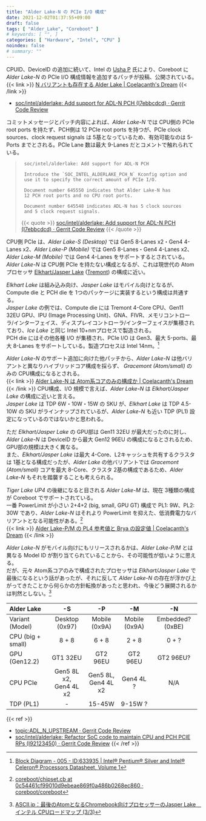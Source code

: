 ```yaml
---
title: "Alder Lake-N の PCIe I/O 構成"
date: 2021-12-02T01:37:55+09:00
draft: false
tags: [ "Alder_Lake", "Coreboot" ]
# keywords: [ "", ]
categories: [ "Hardware", "Intel", "CPU" ]
noindex: false
# summary: ""
---
```


CPUID、DeviceID の追加に続いて、Intel の [Usha P](https://review.coreboot.org/q/owner:usha.p%2540intel.com) 氏により、Coreboot に *Alder Lake-N* の PCIe I/O 構成情報を追加するパッチが投稿、公開されている。  
{{< link >}} [N バリアントも存在する Alder Lake | Coelacanth's Dream](/posts/2021/11/16/coreboot-intel-adl_n/) {{< /link >}}

 * [soc/intel/alderlake: Add support for ADL-N PCH (I7ebbcdcd) · Gerrit Code Review](https://review.coreboot.org/c/coreboot/+/59752/7/)

コミットメッセージとパッチ内容によれば、*Alder Lake-N* では CPU側の PCIe root ports を持たず、PCH側は 12 PCIe root ports を持つが、PCIe clock sources、clock request signals は 5基となっているため、有効可能なのは 5-Ports までとされる。PCIe Lane 数は最大 9-Lanes だとコメントで触れられている。  

 > 		soc/intel/alderlake: Add support for ADL-N PCH
 > 		
 > 		Introduce the `SOC_INTEL_ALDERLAKE_PCH_N` Kconfig option and
 > 		use it to specify the correct amount of PCIe I/O.
 > 		
 > 		Document number 645550 indicates that Alder Lake-N has
 > 		12 PCH root ports and no CPU root ports.
 > 		
 > 		Document number 645548 indicates ADL-N has 5 clock sources
 > 		and 5 clock request signals.
 >
 > {{< quote >}} [soc/intel/alderlake: Add support for ADL-N PCH (I7ebbcdcd) · Gerrit Code Review](https://review.coreboot.org/c/coreboot/+/59752/8) {{< /quote >}}

CPU側 PCIe は、*Alder Lake-S (Desktop)* では Gen5 8-Lanes x2・Gen4 4-Lanes x2、*Alder Lake-P (Mobile)* では Gen5 8-Lanes・Gen4 4-Lanes x2、*Alder Lake-M (Mobile)* では Gen4 4-Lanes をサポートするとされている。  
*Alder Lake-N* は CPU側 PCIe を持たない構成となるが、これは現世代の Atomプロセッサ [Elkhart/Jasper Lake](/tags/jasper_lake/) ([Tremont](/tags/tremont/)) の構成に近い。  

*Elkhart Lake* は組み込み向け、*Jasper Lake* はモバイル向けとなるが、Compute die と PCH die を 1つのパッケージに実装するという構成は共通する。  
*Jasper Lake* の例では、Compute die には Tremont 4-Core CPU、Gen11 32EU GPU、IPU (Image Processing Unit)、GNA、FIVR、メモリコントローラ/インターフェイス、ディスプレイコントローラ/インターフェイスが集積されており、*Ice Lake* と同じ Intel 10+nmプロセスで製造される。  
PCH die にはその他各種 I/O が集積され、PCIe I/O は Gen3、最大 5-ports、最大 8-Lanes をサポートしている。製造プロセスは Intel 14nm。[^jsl-block-diagram]  

[^jsl-block-diagram]: [Block Diagram - 005 - ID:633935 | Intel® Pentium® Silver and Intel® Celeron® Processors Datasheet, Volume 1](https://edc.intel.com/content/www/us/en/design/ipla/software-development-platforms/servers/platforms/intel-pentium-silver-and-intel-celeron-processors-datasheet-volume-1-of-2/005/block-diagram/)

*Alder Lake-N* のサポート追加に向けた他パッチから、*Alder Lake-N* は他バリアントと異なりハイブリッドコア構成を採らず、 *Gracemont (Atom/small)* のみの CPU構成になるとされる。  
{{< link >}} [Alder Lake-N は Atom系コアのみの構成か | Coelacanth's Dream](/posts/2021/11/25/adl_n-atom-only/) {{< /link >}}
CPU構成、I/O 規模で言えば、*Alder Lake-N* は *Elkhart/Jasper Lake* の構成に近いと言える。  
*Jasper Lake* は TDP 6W・10W・15W の SKU が、*Elkhart Lake* は TDP 4.5-10W の SKU がラインナップされているが、*Alder Lake-N* も近い TDP (PL1) 設定になっているのではないかと思われる。  

ただ *Elkhart/Jasper Lake* の GPU部は Gen11 32EU が最大だったのに対し、*Alder Lake-N* は DeviceID から最大 Gen12 96EU の構成になるとされるため、GPU部の規模は大きく異なる。  
また、*Elkhart/Jasper Lake* は最大 4-Core、L2キャッシュを共有するクラスタは 1基となる構成だったが、*Alder Lake* の他バリアントでは *Gracemont (Atom/small)* コアを最大 8-Core、クラスタ 2基の構成であるため、*Alder Lake-N* もそれを踏襲することも考えられる。  

*Tiger Lake UP4* の後継になると目される *Alder Lake-M* は、現在 3種類の構成が Coreboot でサポートされている。  
一番 PowerLimit が小さい 2+4+2 (big, small, GPU GT) 構成で PL1: 9W、PL2: 30W であり、*Alder Lake-N* はそれより PowerLimit を抑えた、低消費電力なバリアントとなる可能性がある。[^adl_m-power]  
{{< link >}} [Alder Lake-P/M の PL4 参考値と Brya の設定値 | Coelacanth's Dream](/posts/2021/08/12/intel-adl-pl4/) {{< /link >}}

[^adl_m-power]: [coreboot/chipset.cb at 0c54461cf99010d9ebeae869f0a486b0268ec860 · coreboot/coreboot](https://github.com/coreboot/coreboot/blob/0c54461cf99010d9ebeae869f0a486b0268ec860/src/soc/intel/alderlake/chipset.cb#L29-L43)

*Alder Lake-N* がモバイル向けにもリリースされるかは、*Alder Lake-P/M* とは異なる Model ID が割り当てられていることから、その可能性が低いように思える。  
だが、元々 Atom系コアのみで構成されたプロセッサは *Elkhart/Jasper Lake* で最後になるという話があったが、それに反して *Alder Lake-N* の存在が浮かび上がってきたことから何らかの方針転換があったと思われ、今後どう展開されるかは判然としない。[^only-atom]

[^only-atom]: [ASCII.jp：最後のAtomとなるChromebook向けプロセッサーのJasper Lake　インテル CPUロードマップ (3/3)](https://ascii.jp/elem/000/004/040/4040489/3/)

| Alder Lake | -S | -P | -M | -N |
| :-- | :--: | :--: | :--: | :--: |
| Variant (Model) | Desktop (0x97) | Mobile (0x9A) | Mobile (0x9A) | Embedded? (0xBE) |
| CPU (big + small) | 8 + 8 | 6 + 8 | 2 + 8 | 0 + ? |
| GPU (Gen12.2) | GT1 32EU | GT2 96EU | GT2 96EU | GT2 96EU? |
| CPU PCIe | Gen5 8L x2,<br>Gen4 4L x2 | Gen5 8L,<br>Gen4 4L x2 | Gen4 4L ? | N/A |
| TDP (PL1) | - | 15-45W | 9-15W ? | |

{{< ref >}}
 * [topic:ADL_N_UPSTREAM · Gerrit Code Review](https://review.coreboot.org/q/topic:ADL_N_UPSTREAM)
 * [soc/intel/alderlake: Refactor SoC code to maintain CPU and PCH PCIE RPs (I92123450) · Gerrit Code Review](https://review.coreboot.org/c/coreboot/+/49136/8)
{{< /ref >}}
